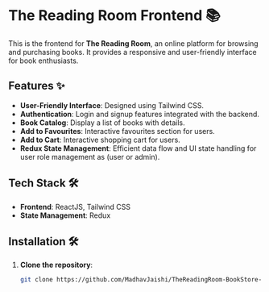 # The Reading Room Frontend 📚

This is the frontend for **The Reading Room**, an online platform for browsing and purchasing books. It provides a responsive and user-friendly interface for book enthusiasts.

## Features ✨

- **User-Friendly Interface**: Designed using Tailwind CSS.
- **Authentication**: Login and signup features integrated with the backend.
- **Book Catalog**: Display a list of books with details.
- **Add to Favourites**: Interactive favourites section for users.
- **Add to Cart**: Interactive shopping cart for users.
- **Redux State Management**: Efficient data flow and UI state handling for user role management as (user or admin).

## Tech Stack 🛠️

- **Frontend**: ReactJS, Tailwind CSS
- **State Management**: Redux

## Installation 🛠️

1. **Clone the repository**:  
   ```bash
   git clone https://github.com/MadhavJaishi/TheReadingRoom-BookStore-Frontend.git
